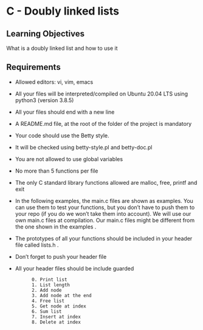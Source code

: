 # C - Doubly linked lists

## Learning Objectives

What is a doubly linked list and how to use it

## Requirements

* Allowed editors: vi, vim, emacs
* All your files will be interpreted/compiled on Ubuntu 20.04 LTS using python3 (version 3.8.5)
* All your files should end with a new line
* A README.md file, at the root of the folder of the project is mandatory
* Your code should use the Betty style.
* It will be checked using betty-style.pl and betty-doc.pl
* You are not allowed to use global variables
* No more than 5 functions per file
* The only C standard library functions allowed are malloc, free, printf and exit
* In the following examples, the main.c files are shown as examples. You can use them to test your functions, but you don’t have to push them to your repo (if you do we won’t take them into account). We will use our own main.c files at compilation. Our main.c files might be different from the one shown in the examples .
* The prototypes of all your functions should be included in your header file called lists.h .
* Don’t forget to push your header file
* All your header files should be include guarded

            0. Print list
            1. List length
            2. Add node
            3. Add node at the end
            4. Free list
            5. Get node at index
            6. Sum list
            7. Insert at index
            8. Delete at index
